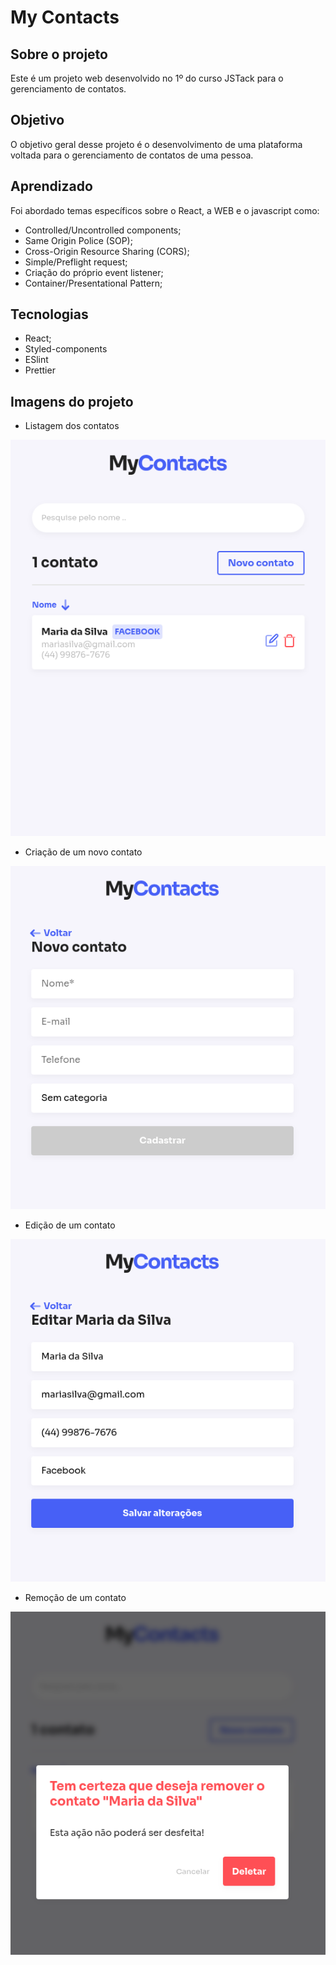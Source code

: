 # My Contacts

## Sobre o projeto

Este é um projeto web desenvolvido no 1º do curso JSTack para o gerenciamento de contatos.

## Objetivo

O objetivo geral desse projeto é o desenvolvimento de uma plataforma voltada para o gerenciamento de contatos de uma pessoa.

## Aprendizado

Foi abordado temas específicos sobre o React, a WEB e o javascript como:
- Controlled/Uncontrolled components;
- Same Origin Police (SOP);
- Cross-Origin Resource Sharing (CORS);
- Simple/Preflight request;
- Criação do próprio event listener;
- Container/Presentational Pattern;


## Tecnologias

- React;
- Styled-components
- ESlint
- Prettier

## Imagens do projeto


- Listagem dos contatos

![Listagem dos contatos](https://github.com/brunopapait/my-contacts/blob/main/frontend/src/assets/project/Screenshot%20from%202023-02-05%2022-16-06.png)


- Criação de um novo contato

![Criação de um novo contato](https://github.com/brunopapait/my-contacts/blob/main/frontend/src/assets/project/Screenshot%20from%202023-02-05%2022-24-27.png)


- Edição de um contato

![Edição de um contato](https://github.com/brunopapait/my-contacts/blob/main/frontend/src/assets/project/Screenshot%20from%202023-02-05%2022-25-16.png)


- Remoção de um contato

![Remoção de um contato](https://github.com/brunopapait/my-contacts/blob/main/frontend/src/assets/project/Screenshot%20from%202023-02-05%2022-25-37.png)
